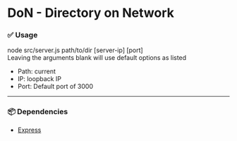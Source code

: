 # DoN - Directory on Network

<h3>✅ Usage</h3>
node src/server.js path/to/dir [server-ip] [port]
<br />
Leaving the arguments blank will use default options as listed
<ul>
  <li>Path: current</li>
  <li>IP: loopback IP</li>
  <li>Port: Default port of 3000</li>
</ul>

<hr />

<h3>📦 Dependencies</h3>
<ul>
  <li><a href="https://expressjs.com/">Express</a></li>
</ul>
